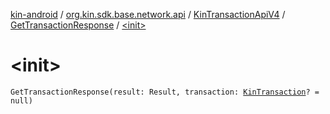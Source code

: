 [kin-android](../../../index.md) / [org.kin.sdk.base.network.api](../../index.md) / [KinTransactionApiV4](../index.md) / [GetTransactionResponse](index.md) / [&lt;init&gt;](./-init-.md)

# &lt;init&gt;

`GetTransactionResponse(result: Result, transaction: `[`KinTransaction`](../../../org.kin.sdk.base.stellar.models/-kin-transaction/index.md)`? = null)`